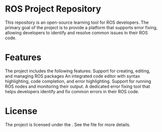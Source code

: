 #  ROS Project Repository 
 This repository is an open-source learning tool for ROS developers. 
 The primary goal of the project is to provide a platform that supports error fixing,
 allowing developers to identify and resolve common issues in their ROS code.
#  Features
 The project includes the following features:
 Support for creating, editing, and managing ROS packages
 An integrated code editor with syntax highlighting, code completion, and error highlighting.
 Support for running ROS nodes and monitoring their output.
 A dedicated error fixing tool that helps developers identify and fix common errors in their ROS code.
#  License
The project is licensed under the . See the   file for more details.
 
